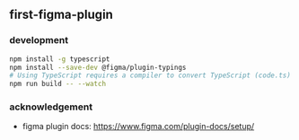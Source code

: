 ## first-figma-plugin

### development

```sh
npm install -g typescript
npm install --save-dev @figma/plugin-typings
# Using TypeScript requires a compiler to convert TypeScript (code.ts) into JavaScript (code.js)
npm run build -- --watch
```

### acknowledgement

- figma plugin docs: https://www.figma.com/plugin-docs/setup/